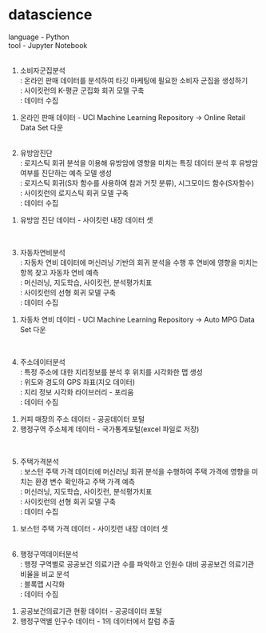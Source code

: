 # datascience
language - Python <br/>
tool - Jupyter Notebook <br/>
<br/>

1. 소비자군집분석 <br/>
: 온라인 판매 데이터를 분석하여 타깃 마케팅에 필요한 소비자 군집을 생성하기 <br/>
: 사이킷런의 K-평균 군집화 회귀 모델 구축 <br/>
: 데이터 수집 <br/>
 1) 온라인 판매 데이터 - UCI Machine Learning Repository -> Online Retail Data Set 다운 <br/>
     <br/>
     
2. 유방암진단 <br/>
: 로지스틱 회귀 분석을 이용해 유방암에 영향을 미치는 특징 데이터 분석 후 유방암 여부를 진단하는 예측 모델 생성 <br/>
: 로지스틱 회귀(S자 함수를 사용하여 참과 거짓 분류), 시그모이드 함수(S자함수) <br/>
: 사이킷런의 로지스틱 회귀 모델 구축 <br/>
: 데이터 수집 <br/>
 1) 유방암 진단 데이터 - 사이킷런 내장 데이터 셋 <br/>
 <br/>
 
3. 자동차연비분석 <br/>
: 자동차 연비 데이터에 머신러닝 기반의 회귀 분석을 수행 후 연비에 영향을 미치는 항목 찾고 자동차 연비 예측 <br/>
: 머신러닝, 지도학습, 사이킷런, 분석평가치표 <br/>
: 사이킷런의 선형 회귀 모델 구축 <br/>
: 데이터 수집 <br/>
 1) 자동차 연비 데이터 - UCI Machine Learning Repository -> Auto MPG Data Set 다운 <br/>
 <br/>
 
4. 주소데이터분석 <br/>
: 특정 주소에 대한 지리정보를 분석 후 위치를 시각화한 맵 생성 <br/>
: 위도와 경도의 GPS 좌표(지오 데이터) <br/>
: 지리 정보 시각화 라이브러리 - 포리움 <br/>
: 데이터 수집 <br/>
 1) 커피 매장의 주소 데이터 - 공공데이터 포털 <br/>
 2) 행정구역 주소체계 데이터 - 국가통계포털(excel 파일로 저장) <br/>
 <br/>
 
5. 주택가격분석 <br/>
: 보스턴 주택 가격 데이터에 머신러닝 회귀 분석을 수행하여 주택 가격에 영향을 미치는 환경 변수 확인하고 주택 가격 예측 <br/>
: 머신러닝, 지도학습, 사이킷런, 분석평가치표 <br/>
: 사이킷런의 선형 회귀 모델 구축 <br/>
: 데이터 수집 <br/>
 1) 보스턴 주택 가격 데이터 - 사이킷런 내장 데이터 셋 <br/>
     <br/>

6. 행정구역데이터분석 <br/>
: 행정 구역별로 공공보건 의료기관 수를 파악하고 인원수 대비 공공보건 의료기관 비율을 비교 분석 <br/>
: 블록맵 시각화 <br/>
: 데이터 수집 <br/>
 1) 공공보건의료기관 현황 데이터 - 공공데이터 포털 <br/>
 2) 행정구역별 인구수 데이터 - 1의 데이터에서 칼럼 추출 <br/>
